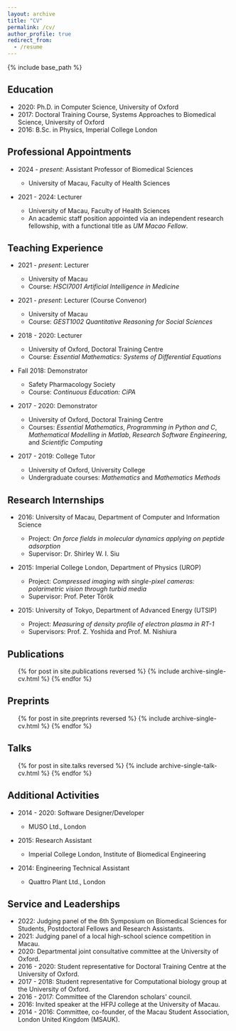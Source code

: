 ```yaml
---
layout: archive
title: "CV"
permalink: /cv/
author_profile: true
redirect_from:
  - /resume
---
```


{% include base_path %}

## Education
* 2020: Ph.D. in Computer Science, University of Oxford
* 2017: Doctoral Training Course, Systems Approaches to Biomedical Science, University of Oxford
* 2016: B.Sc. in Physics, Imperial College London


## Professional Appointments
* 2024 - _present_: Assistant Professor of Biomedical Sciences
  * University of Macau, Faculty of Health Sciences

* 2021 - 2024: Lecturer
  * University of Macau, Faculty of Health Sciences
  * An academic staff position appointed via an independent research fellowship, with a functional title as _UM Macao Fellow_.


## Teaching Experience
* 2021 - _present_: Lecturer
  * University of Macau
  * Course: _HSCI7001 Artificial Intelligence in Medicine_

* 2021 - _present_: Lecturer (Course Convenor)
  * University of Macau
  * Course: _GEST1002 Quantitative Reasoning for Social Sciences_

* 2018 - 2020: Lecturer
  * University of Oxford, Doctoral Training Centre
  * Course: _Essential Mathematics: Systems of Differential Equations_

* Fall 2018: Demonstrator
  * Safety Pharmacology Society
  * Course: _Continuous Education: CiPA_

* 2017 - 2020: Demonstrator
  * University of Oxford, Doctoral Training Centre
  * Courses: _Essential Mathematics_, _Programming in Python and C_, _Mathematical Modelling in Matlab_, _Research Software Engineering_, and _Scientific Computing_

* 2017 - 2019: College Tutor
  * University of Oxford, University College
  * Undergraduate courses: _Mathematics_ and _Mathematics Methods_


## Research Internships
* 2016: University of Macau, Department of Computer and Information Science
  * Project: _On force fields in molecular dynamics applying on peptide adsorption_
  * Supervisor: Dr. Shirley W. I. Siu

* 2015: Imperial College London, Department of Physics (UROP)
  * Project: _Compressed imaging with single-pixel cameras: polarimetric vision through turbid media_
  * Supervisor: Prof. Peter Török

* 2015: University of Tokyo, Department of Advanced Energy (UTSIP)
  * Project: _Measuring of density profile of electron plasma in RT-1_
  * Supervisors: Prof. Z. Yoshida and Prof. M. Nishiura


## Publications
  <ul>{% for post in site.publications reversed %}
    {% include archive-single-cv.html %}
  {% endfor %}</ul>


## Preprints
  <ul>{% for post in site.preprints reversed %}
    {% include archive-single-cv.html %}
  {% endfor %}</ul>


## Talks
  <ul>{% for post in site.talks reversed %}
    {% include archive-single-talk-cv.html %}
  {% endfor %}</ul>


## Additional Activities
* 2014 - 2020: Software Designer/Developer
  * MUSO Ltd., London

* 2015: Research Assistant
  * Imperial College London, Institute of Biomedical Engineering

* 2014: Engineering Technical Assistant
  * Quattro Plant Ltd., London


## Service and Leaderships
* 2022: Judging panel of the 6th Symposium on Biomedical Sciences for Students, Postdoctoral Fellows and Research Assistants.
* 2021: Judging panel of a local high-school science competition in Macau.
* 2020: Departmental joint consultative committee at the University of Oxford.
* 2016 - 2020: Student representative for Doctoral Training Centre at the University of Oxford.
* 2017 - 2018: Student representative for Computational biology group at the University of Oxford.
* 2016 - 2017: Committee of the Clarendon scholars' council.
* 2016: Invited speaker at the HFPJ college at the University of Macau.
* 2014 - 2016: Committee, co-founder, of the Macau Student Association, London United Kingdom (MSAUK).
